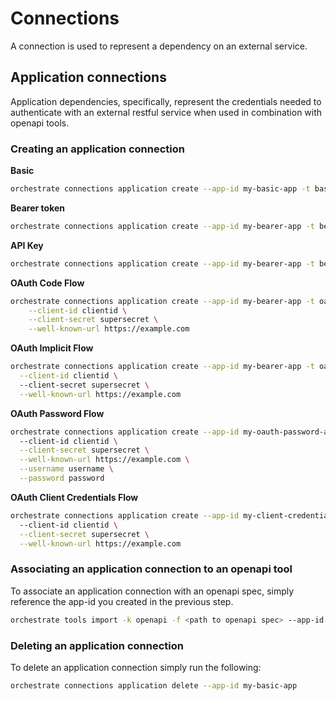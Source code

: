 # Connections
A connection is used to represent a dependency on an external service.

## Application connections
Application dependencies, specifically, represent the credentials needed to authenticate with an external restful 
service when used in combination with openapi tools.

### Creating an application connection 
**Basic**
```bash
orchestrate connections application create --app-id my-basic-app -t basic -u username -p password
```

**Bearer token**
```bash
orchestrate connections application create --app-id my-bearer-app -t bearer --token foobar
```

**API Key**
```bash
orchestrate connections application create --app-id my-bearer-app -t bearer --api-key foobar
```

**OAuth Code Flow**
```bash
orchestrate connections application create --app-id my-bearer-app -t oauth_auth_code_flow \
    --client-id clientid \
    --client-secret supersecret \
    --well-known-url https://example.com
```

**OAuth Implicit Flow**
```bash
orchestrate connections application create --app-id my-bearer-app -t oauth_auth_implicit_flow \
  --client-id clientid \ 
  --client-secret supersecret \
  --well-known-url https://example.com
```

**OAuth Password Flow**
```bash
orchestrate connections application create --app-id my-oauth-password-app -t oauth_auth_password_flow \ 
  --client-id clientid \
  --client-secret supersecret \
  --well-known-url https://example.com \
  --username username \
  --password password
```

**OAuth Client Credentials Flow**
```bash
orchestrate connections application create --app-id my-client-credentials-app -t oauth_auth_client_credentials_flow \ 
  --client-id clientid \
  --client-secret supersecret \
  --well-known-url https://example.com
```

### Associating an application connection to an openapi tool
To associate an application connection with an openapi spec, simply reference the app-id you created in the previous step.
```bash
orchestrate tools import -k openapi -f <path to openapi spec> --app-id my-basic-app
```


### Deleting an application connection
To delete an application connection simply run the following: 
```bash
orchestrate connections application delete --app-id my-basic-app
```
